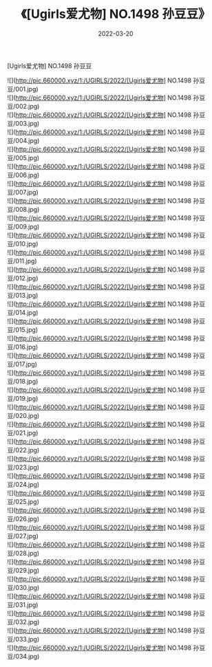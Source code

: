 ﻿---
layout: post
title:  《[Ugirls爱尤物] NO.1498 孙豆豆》
date:   2022-03-20
img: http://pic.660000.xyz/1:/UGIRLS/2022/[Ugirls爱尤物] NO.1498 孙豆豆/000.jpg
categories: [美女, 清纯, 唯美]
---

[Ugirls爱尤物] NO.1498 孙豆豆

 ![](http://pic.660000.xyz/1:/UGIRLS/2022/[Ugirls爱尤物] NO.1498 孙豆豆/001.jpg) <br>![](http://pic.660000.xyz/1:/UGIRLS/2022/[Ugirls爱尤物] NO.1498 孙豆豆/002.jpg) <br>![](http://pic.660000.xyz/1:/UGIRLS/2022/[Ugirls爱尤物] NO.1498 孙豆豆/003.jpg) <br>![](http://pic.660000.xyz/1:/UGIRLS/2022/[Ugirls爱尤物] NO.1498 孙豆豆/004.jpg) <br>![](http://pic.660000.xyz/1:/UGIRLS/2022/[Ugirls爱尤物] NO.1498 孙豆豆/005.jpg) <br>![](http://pic.660000.xyz/1:/UGIRLS/2022/[Ugirls爱尤物] NO.1498 孙豆豆/006.jpg) <br>![](http://pic.660000.xyz/1:/UGIRLS/2022/[Ugirls爱尤物] NO.1498 孙豆豆/007.jpg) <br>![](http://pic.660000.xyz/1:/UGIRLS/2022/[Ugirls爱尤物] NO.1498 孙豆豆/008.jpg) <br>![](http://pic.660000.xyz/1:/UGIRLS/2022/[Ugirls爱尤物] NO.1498 孙豆豆/009.jpg) <br>![](http://pic.660000.xyz/1:/UGIRLS/2022/[Ugirls爱尤物] NO.1498 孙豆豆/010.jpg) <br>![](http://pic.660000.xyz/1:/UGIRLS/2022/[Ugirls爱尤物] NO.1498 孙豆豆/011.jpg) <br>![](http://pic.660000.xyz/1:/UGIRLS/2022/[Ugirls爱尤物] NO.1498 孙豆豆/012.jpg) <br>![](http://pic.660000.xyz/1:/UGIRLS/2022/[Ugirls爱尤物] NO.1498 孙豆豆/013.jpg) <br>![](http://pic.660000.xyz/1:/UGIRLS/2022/[Ugirls爱尤物] NO.1498 孙豆豆/014.jpg) <br>![](http://pic.660000.xyz/1:/UGIRLS/2022/[Ugirls爱尤物] NO.1498 孙豆豆/015.jpg) <br>![](http://pic.660000.xyz/1:/UGIRLS/2022/[Ugirls爱尤物] NO.1498 孙豆豆/016.jpg) <br>![](http://pic.660000.xyz/1:/UGIRLS/2022/[Ugirls爱尤物] NO.1498 孙豆豆/017.jpg) <br>![](http://pic.660000.xyz/1:/UGIRLS/2022/[Ugirls爱尤物] NO.1498 孙豆豆/018.jpg) <br>![](http://pic.660000.xyz/1:/UGIRLS/2022/[Ugirls爱尤物] NO.1498 孙豆豆/019.jpg) <br>![](http://pic.660000.xyz/1:/UGIRLS/2022/[Ugirls爱尤物] NO.1498 孙豆豆/020.jpg) <br>![](http://pic.660000.xyz/1:/UGIRLS/2022/[Ugirls爱尤物] NO.1498 孙豆豆/021.jpg) <br>![](http://pic.660000.xyz/1:/UGIRLS/2022/[Ugirls爱尤物] NO.1498 孙豆豆/022.jpg) <br>![](http://pic.660000.xyz/1:/UGIRLS/2022/[Ugirls爱尤物] NO.1498 孙豆豆/023.jpg) <br>![](http://pic.660000.xyz/1:/UGIRLS/2022/[Ugirls爱尤物] NO.1498 孙豆豆/024.jpg) <br>![](http://pic.660000.xyz/1:/UGIRLS/2022/[Ugirls爱尤物] NO.1498 孙豆豆/025.jpg) <br>![](http://pic.660000.xyz/1:/UGIRLS/2022/[Ugirls爱尤物] NO.1498 孙豆豆/026.jpg) <br>![](http://pic.660000.xyz/1:/UGIRLS/2022/[Ugirls爱尤物] NO.1498 孙豆豆/027.jpg) <br>![](http://pic.660000.xyz/1:/UGIRLS/2022/[Ugirls爱尤物] NO.1498 孙豆豆/028.jpg) <br>![](http://pic.660000.xyz/1:/UGIRLS/2022/[Ugirls爱尤物] NO.1498 孙豆豆/029.jpg) <br>![](http://pic.660000.xyz/1:/UGIRLS/2022/[Ugirls爱尤物] NO.1498 孙豆豆/030.jpg) <br>![](http://pic.660000.xyz/1:/UGIRLS/2022/[Ugirls爱尤物] NO.1498 孙豆豆/031.jpg) <br>![](http://pic.660000.xyz/1:/UGIRLS/2022/[Ugirls爱尤物] NO.1498 孙豆豆/032.jpg) <br>![](http://pic.660000.xyz/1:/UGIRLS/2022/[Ugirls爱尤物] NO.1498 孙豆豆/033.jpg) <br>![](http://pic.660000.xyz/1:/UGIRLS/2022/[Ugirls爱尤物] NO.1498 孙豆豆/034.jpg) <br>